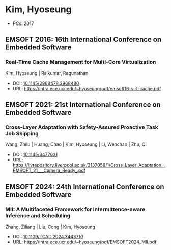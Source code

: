 # Kim, Hyoseung

* PCs: 2017

## EMSOFT 2016: 16th International Conference on Embedded Software

### Real-Time Cache Management for Multi-Core Virtualization
Kim, Hyoseung | Rajkumar, Ragunathan
* DOI: [10.1145/2968478.2968480](https://doi.org/10.1145/2968478.2968480)
* URL: <https://intra.ece.ucr.edu/~hyoseung/pdf/emsoft16-virt-cache.pdf>

## EMSOFT 2021: 21st International Conference on Embedded Software

### Cross-Layer Adaptation with Safety-Assured Proactive Task Job Skipping
Wang, Zhilu | Huang, Chao | Kim, Hyoseung | Li, Wenchao | Zhu, Qi
* DOI: [10.1145/3477031](https://doi.org/10.1145/3477031)
* URL: <https://livrepository.liverpool.ac.uk/3137058/1/Cross_Layer_Adaptation__EMSOFT_21___Camera_Ready_.pdf>

## EMSOFT 2024: 24th International Conference on Embedded Software

### MII: A Multifaceted Framework for Intermittence-aware Inference and Scheduling
Zhang, Ziliang | Liu, Cong | Kim, Hyoseung
* DOI: [10.1109/TCAD.2024.3443710](https://doi.org/10.1109/TCAD.2024.3443710)
* URL: <https://intra.ece.ucr.edu/~hyoseung/pdf/EMSOFT2024_MII.pdf>


